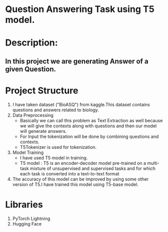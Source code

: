 # Question Answering Task using T5 model.

# Description:

## In this project we are generating Answer of a given Question.


# Project Structure

1. I have taken dataset ("BioASQ") from kaggle.This dataset contains questions and answers related to biology.
2. Data Preprocessing
    - Basically we can call this problem as Text Extraction as well because we will give the contexts along with questions and then our model will generate answers.
    - For Input the tokenization will be done by combining questions and contexts.
    - T5Tokenizer is used for tokenization.  
3. Model Training
    - I have used T5 model in training.
    - T5 model : T5 is an encoder-decoder model pre-trained on a multi-task mixture of unsupervised and supervised tasks and for which each task 
      is converted into a text-to-text format
4. The accuracy of this model can be improved by using some other version of T5.I have trained this model using T5-base model. 

# Libraries
1. PyTorch Lightning
2. Hugging Face 

   

